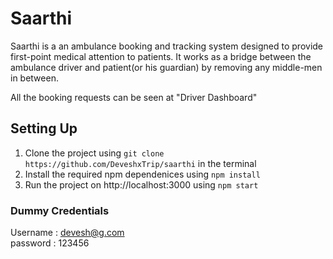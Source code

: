 # Saarthi 

Saarthi is a an ambulance booking and tracking system designed to provide first-point medical attention to patients. It works as a bridge between the ambulance driver and patient(or his guardian) by removing any middle-men in between. 

All the booking requests can be seen at "Driver Dashboard" 

## Setting Up 

1. Clone the project using `git clone https://github.com/DeveshxTrip/saarthi` in the terminal 
2. Install the required npm dependenices using `npm install`
3. Run the project on http://localhost:3000 using `npm start`

### Dummy Credentials 

Username : devesh@g.com </br>
password : 123456

